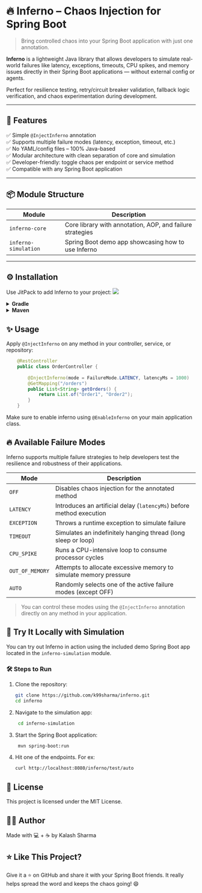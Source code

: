 # 🔥 Inferno – Chaos Injection for Spring Boot

> Bring controlled chaos into your Spring Boot application with just one annotation.

**Inferno** is a lightweight Java library that allows developers to simulate real-world failures like latency, exceptions, timeouts, CPU spikes, and memory issues directly in their Spring Boot applications — without external config or agents.

Perfect for resilience testing, retry/circuit breaker validation, fallback logic verification, and chaos experimentation during development.

---

## 🚀 Features

✅ Simple `@InjectInferno` annotation  
✅ Supports multiple failure modes (latency, exception, timeout, etc.)  
✅ No YAML/config files – 100% Java-based  
✅ Modular architecture with clean separation of core and simulation  
✅ Developer-friendly: toggle chaos per endpoint or service method  
✅ Compatible with any Spring Boot application

---

## 📦 Module Structure

| Module              | Description                                                                 |
|---------------------|-----------------------------------------------------------------------------|
| `inferno-core`      | Core library with annotation, AOP, and failure strategies                   |
| `inferno-simulation`| Spring Boot demo app showcasing how to use Inferno                          |

---

## ⚙️ Installation

Use JitPack to add Inferno to your project:
[![](https://jitpack.io/v/k99sharma/inferno.svg)](https://jitpack.io/#k99sharma/inferno)

<details>
<summary><strong>Gradle</strong></summary>

```groovy
    repositories {
        mavenCentral()
        maven { url 'https://jitpack.io' }
    }
    
    dependencies {
        implementation 'com.github.k99sharma.inferno:inferno-core:1.0.0'
    }
```
</details>

<details>
    <summary><strong>Maven</strong></summary>
    
```xml
        <repositories>
            <repository>
                <id>jitpack.io</id>
                <url>https://jitpack.io</url>
            </repository>
        </repositories>

        <dependency>
            <groupId>com.github.k99sharma</groupId>
            <artifactId>inferno</artifactId>
            <version>v1.0.1</version>
        </dependency>
```
</details>


## ✨ Usage

Apply `@InjectInferno` on any method in your controller, service, or repository:

```java
    @RestController
    public class OrderController {
    
        @InjectInferno(mode = FailureMode.LATENCY, latencyMs = 1000)
        @GetMapping("/orders")
        public List<String> getOrders() {
            return List.of("Order1", "Order2");
        }
    }
```

Make sure to enable inferno using `@EnableInferno` on your main application class.

## 🔥 Available Failure Modes

Inferno supports multiple failure strategies to help developers test the resilience and robustness of their applications.

| Mode           | Description                                      |
|----------------|--------------------------------------------------|
| `OFF`          | Disables chaos injection for the annotated method |
| `LATENCY`      | Introduces an artificial delay (`latencyMs`) before method execution |
| `EXCEPTION`    | Throws a runtime exception to simulate failure   |
| `TIMEOUT`      | Simulates an indefinitely hanging thread (long sleep or loop) |
| `CPU_SPIKE`    | Runs a CPU-intensive loop to consume processor cycles |
| `OUT_OF_MEMORY`| Attempts to allocate excessive memory to simulate memory pressure |
| `AUTO`         | Randomly selects one of the active failure modes (except OFF) |

> You can control these modes using the `@InjectInferno` annotation directly on any method in your application.

## 🧪 Try It Locally with Simulation

You can try out Inferno in action using the included demo Spring Boot app located in the `inferno-simulation` module.

### 🛠️ Steps to Run

1. Clone the repository:
   ```bash
   git clone https://github.com/k99sharma/inferno.git
   cd inferno

2. Navigate to the simulation app:
   ```bash
    cd inferno-simulation

3. Start the Spring Boot application:
   ```bash
    mvn spring-boot:run

4. Hit one of the endpoints. For ex:
   ```bash
   curl http://localhost:8080/inferno/test/auto


## 📄 License
This project is licensed under the MIT License.

## 👨‍💻 Author
Made with 💻 + ☕ by Kalash Sharma

## ⭐ Like This Project?
Give it a ⭐ on GitHub and share it with your Spring Boot friends.
It really helps spread the word and keeps the chaos going! 😄